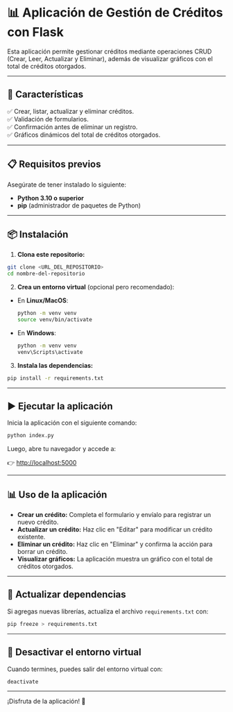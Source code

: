 # 📊 Aplicación de Gestión de Créditos con Flask

Esta aplicación permite gestionar créditos mediante operaciones CRUD (Crear, Leer, Actualizar y Eliminar), además de visualizar gráficos con el total de créditos otorgados.

---

## 📌 Características

✅ Crear, listar, actualizar y eliminar créditos.  
✅ Validación de formularios.  
✅ Confirmación antes de eliminar un registro.  
✅ Gráficos dinámicos del total de créditos otorgados.  

---

## 📋 Requisitos previos

Asegúrate de tener instalado lo siguiente:

- **Python 3.10 o superior**
- **pip** (administrador de paquetes de Python)

---

## 📦 Instalación

1. **Clona este repositorio:**

```bash
git clone <URL_DEL_REPOSITORIO>
cd nombre-del-repositorio
```

2. **Crea un entorno virtual** (opcional pero recomendado):

- En **Linux/MacOS**:

    ```bash
    python -m venv venv
    source venv/bin/activate
    ```

- En **Windows**:

    ```bash
    python -m venv venv
    venv\Scripts\activate
    ```

3. **Instala las dependencias:**

```bash
pip install -r requirements.txt
```

---

## ▶️ Ejecutar la aplicación

Inicia la aplicación con el siguiente comando:

```bash
python index.py
```

Luego, abre tu navegador y accede a:

👉 [http://localhost:5000](http://localhost:5000)

---

## 📊 Uso de la aplicación

- **Crear un crédito:** Completa el formulario y envíalo para registrar un nuevo crédito.
- **Actualizar un crédito:** Haz clic en "Editar" para modificar un crédito existente.
- **Eliminar un crédito:** Haz clic en "Eliminar" y confirma la acción para borrar un crédito.
- **Visualizar gráficos:** La aplicación muestra un gráfico con el total de créditos otorgados.

---

## 🔄 Actualizar dependencias

Si agregas nuevas librerías, actualiza el archivo `requirements.txt` con:

```bash
pip freeze > requirements.txt
```

---

## 🧹 Desactivar el entorno virtual

Cuando termines, puedes salir del entorno virtual con:

```bash
deactivate
```

---

¡Disfruta de la aplicación! 🚀

